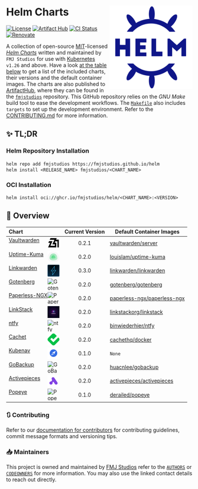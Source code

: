 # Helm Charts <img src="https://raw.githubusercontent.com/cncf/artwork/892ce913bbce895ddbd99f981917fcf93050a8ca/projects/helm/icon/color/helm-icon-color.svg" alt="Helm Logo" align="right" width="225"/>

[![License](https://img.shields.io/github/license/fmjstudios/helm?label=License)](https://opensource.org/licenses/MIT)
[![Artifact Hub](https://img.shields.io/endpoint?url=https://artifacthub.io/badge/repository/fmjstudios)](https://artifacthub.io/packages/search?repo=fmjstudios&sort=relevance)
[![CI Status](https://github.com/fmjstudios/helm/actions/workflows/release.yaml/badge.svg)](https://github.com/fmjstudios/helm/blob/main/.github/workflows/ci-pipeline.yml)
[![Renovate](https://img.shields.io/badge/Renovate-enabled-brightgreen?logo=renovatebot&logoColor=1DDEDD)](https://renovatebot.com/)

A collection of open-source [MIT][license]-licensed [_Helm Charts_][helm] written and maintained by `FMJ Studios` for
use with [Kubernetes][kubernetes] `v1.26` and above. Have a look [at the table below](#-overview) to get a list of the
included charts, their versions and the default container images. The charts are also published
to [ArtifactHub][artifacthub], where they can be found in
the [`fmjstudios`](https://artifacthub.io/packages/search?repo=fmjstudios&sort=relevance) repository. This GitHub
repository relies on the _GNU Make_ build tool to ease the development workflows. The [`Makefile`](Makefile) also
includes `targets` to set up the development environment. Refer to the [CONTRIBUTING.md](docs/CONTRIBUTING.md) for more
information.

## ✨ TL;DR

### Helm Repository Installation

```shell
helm repo add fmjstudios https://fmjstudios.github.io/helm
helm install <RELEASE_NAME> fmjstudios/<CHART_NAME>
```

### OCI Installation

```shell
helm install oci://ghcr.io/fmjstudios/helm/<CHART_NAME>:<VERSION>
```

## 📖 Overview

<div align="center">

| Chart                                                                                                                                                                                                                                                                                     | Current Version | Default Container Images                            |
|:------------------------------------------------------------------------------------------------------------------------------------------------------------------------------------------------------------------------------------------------------------------------------------------|:---------------:|-----------------------------------------------------|
| [Vaultwarden <img src="https://raw.githubusercontent.com/dani-garcia/vaultwarden/890e668071cffe2833834348e19bbef3c061d014/resources/vaultwarden-icon.svg" alt="Vaultwarden Logo" width="32px" height="32px" align="right" loading="lazy">][vaultwarden_chart]                             |      0.2.1      | [vaultwarden/server][vaultwarden_images]            |
| [Uptime-Kuma <img src="https://raw.githubusercontent.com/louislam/uptime-kuma/36196f632d499fddef436a3aacf2f11a01958f07/public/icon.svg" alt="Uptime-Kuma Logo" width="32px" height="32px" align="right" loading="lazy">][uptimekuma_chart]                                                |      0.2.0      | [louislam/uptime-kuma][uptime_kuma_images]          |
| [Linkwarden <img src="https://raw.githubusercontent.com/linkwarden/linkwarden/main/assets/logo.png" alt="Linkwarden Logo" width="32px" height="32px" align="right" loading="lazy">][linkwarden_chart]                                                                                     |      0.3.0      | [linkwarden/linkwarden][linkwarden_images]          |
| [Gotenberg <img src="https://user-images.githubusercontent.com/8983173/130322857-185831e2-f041-46eb-a17f-0a69d066c4e5.png" alt="Gotenberg Logo" width="32px" height="32px" align="right" loading="lazy">][gotenberg_chart]                                                                |      0.2.0      | [gotenberg/gotenberg][gotenberg_images]             |
| [Paperless-NGX <img src="https://raw.githubusercontent.com/paperless-ngx/paperless-ngx/5842944d1ef817c11a47ed5c19ba8b7886c9fbfe/resources/logo/web/svg/square.svg" alt="Paperless-NGX Logo" width="32px" height="32px" align="right" loading="lazy">][paperless_chart]                    |      0.2.0      | [paperless-ngx/paperless-ngx][paperless_ngx_images] |
| [LinkStack <img src="https://raw.githubusercontent.com/LinkStackOrg/branding/main/logo/svg/logo_color_bg_1.svg" alt="Linkstack Logo" width="32px" height="32px" align="right" loading="lazy">][linkstack_chart]                                                                           |      0.2.0      | [linkstackorg/linkstack][linkstack_images]          |
| [ntfy <img src="https://raw.githubusercontent.com/binwiederhier/ntfy/main/web/public/static/images/ntfy.png" alt="ntfy Logo" width="32px" height="32px" align="right" loading="lazy">][ntfy_chart]                                                                                        |      0.2.0      | [binwiederhier/ntfy][ntfy_images]                   |
| [Cachet <img src="https://raw.githubusercontent.com/cachethq/art/master/logo-mark/cachet-logomark-green.png" alt="Cachet Logo" width="32px" height="32px" align="right" loading="lazy">][cachet_chart]                                                                                    |      0.2.0      | [cachethq/docker][cachet_images]                    |
| [Kubenav <img src="https://raw.githubusercontent.com/kubenav/kubenav/290f1776b03c359b8115125fa37a4b8dd73b6464/utils/images/app-icons/android.png" alt="Kubenav Logo" width="32px" height="32px" align="right" loading="lazy">][kubenav_chart]                                             |      0.1.0      | `None`                                              |
| [GoBackup <img src="https://user-images.githubusercontent.com/5518/205909959-12b92929-4ac5-4bb5-9111-6f9a3ed76cf6.png" alt="GoBackup Logo" width="32px" height="32px" align="right" loading="lazy">][gobackup_chart]                                                                      |      0.2.0      | [huacnlee/gobackup][gobackup_images]                |
| [Activepieces <img src="https://raw.githubusercontent.com/fmjstudios/artwork/3f3537b0377b8c95bfac77ae5cb7779c4698d659/projects/activepieces/icon/color/activepieces-icon-color.png" alt="Activepieces Logo" width="32px" height="32px" align="right" loading="lazy">][activepieces_chart] |      0.2.0      | [activepieces/activepieces][activepieces_images]    |
| [Popeye <img src="https://github.com/derailed/popeye/blob/d09ec25f3834d2c6a171486b9726b0a91793e3f0/assets/popeye_logo.png?raw=true" alt="Popeye Logo" width="32px" height="32px" align="right" loading="lazy">][popeye_chart]                                                             |      0.1.0      | [derailed/popeye][popeye_images]                    |

[//]: # ("Stolen" from https://github.com/gabe565/charts/blob/main/README.md because I really liked the look)

</div>

### 🔃 Contributing

Refer to our [documentation for contributors](docs/CONTRIBUTING.md) for contributing guidelines, commit message
formats and versioning tips.

### 📥 Maintainers

This project is owned and maintained by [FMJ Studios](https://github.com/fmjstudios) refer to
the [`AUTHORS`](.github/AUTHORS) or [`CODEOWNERS`](.github/CODEOWNERS) for more information. You may also use the linked
contact details to reach out directly.

<!-- INTERNAL REFERENCES -->

<!-- Chart references -->

[gotenberg_chart]: charts/gotenberg

[linkwarden_chart]: charts/linkwarden

[paperless_chart]: charts/paperless-ngx

[uptimekuma_chart]: charts/uptime-kuma

[vaultwarden_chart]: charts/vaultwarden

[linkstack_chart]: charts/linkstack

[ntfy_chart]: charts/ntfy

[cachet_chart]: charts/cachet

[kubenav_chart]: charts/kubenav

[gobackup_chart]: charts/gobackup

[activepieces_chart]: charts/activepieces

[popeye_chart]: charts/popeye

<!-- File references -->

[license]: LICENSE

<!-- General links -->

[kubernetes]: https://kubernetes.io

[helm]: https://helm.sh

[artifacthub]: https://artifacthub.io/

<!-- Overview links -->

[vaultwarden_images]: https://hub.docker.com/r/vaultwarden/server

[uptime_kuma_images]: https://hub.docker.com/r/louislam/uptime-kuma

[linkwarden_images]: https://github.com/linkwarden/linkwarden/pkgs/container/linkwarden

[gotenberg_images]: https://hub.docker.com/r/gotenberg/gotenberg

[paperless_ngx_images]: https://github.com/paperless-ngx/paperless-ngx/pkgs/container/paperless-ngx

[linkstack_images]: https://hub.docker.com/r/linkstackorg/linkstack

[ntfy_images]: https://hub.docker.com/r/binwiederhier/ntfy

[cachet_images]: https://hub.docker.com/r/cachethq/docker

[gobackup_images]: https://hub.docker.com/r/huacnlee/gobackup

[activepieces_images]: https://hub.docker.com/r/activepieces/activepieces

[popeye_images]: https://hub.docker.com/r/derailed/popeye
